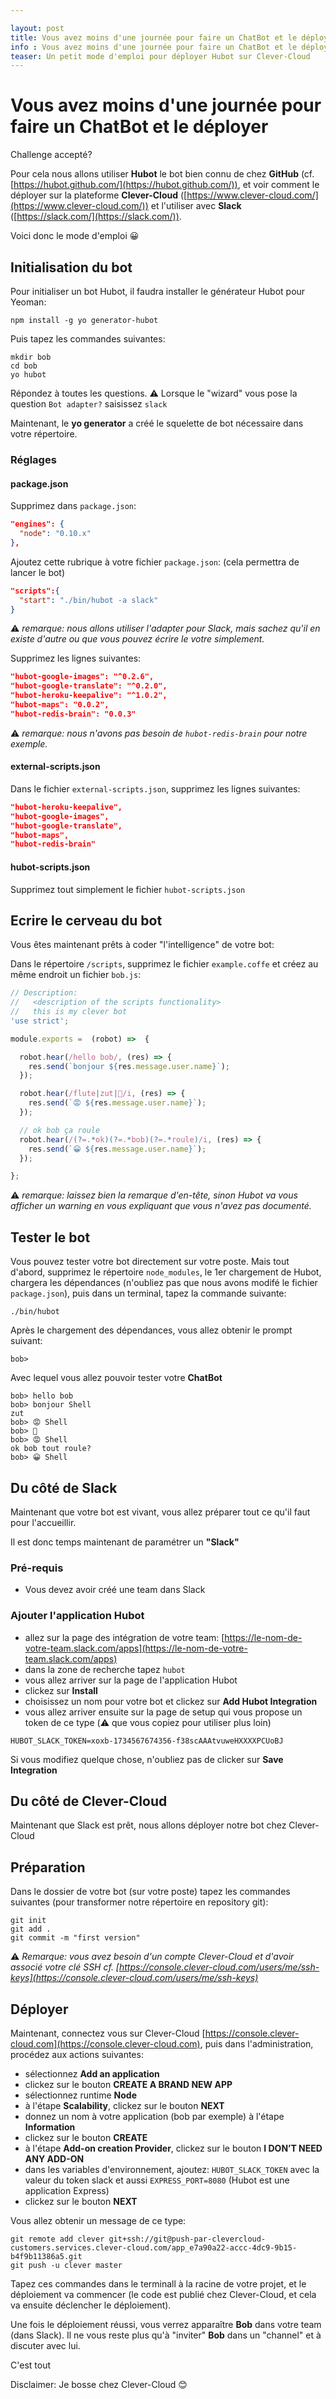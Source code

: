 ```yaml
---

layout: post
title: Vous avez moins d'une journée pour faire un ChatBot et le déployer sur Clever-Cloud
info : Vous avez moins d'une journée pour faire un ChatBot et le déployer sur Clever-Cloud
teaser: Un petit mode d'emploi pour déployer Hubot sur Clever-Cloud
---
```


# Vous avez moins d'une journée pour faire un ChatBot et le déployer

Challenge accepté?

Pour cela nous allons utiliser **Hubot** le bot bien connu de chez **GitHub** (cf. [https://hubot.github.com/](https://hubot.github.com/)), et voir comment le déployer sur la plateforme **Clever-Cloud** ([https://www.clever-cloud.com/](https://www.clever-cloud.com/)) et l'utiliser avec **Slack** ([https://slack.com/](https://slack.com/)).

Voici donc le mode d'emploi 😀

## Initialisation du bot

Pour initialiser un bot Hubot, il faudra installer le générateur Hubot pour Yeoman:

```shell
npm install -g yo generator-hubot
```

Puis tapez les commandes suivantes:

```shell
mkdir bob
cd bob
yo hubot
```

Répondez à toutes les questions.
⚠️ Lorsque le "wizard" vous pose la question `Bot adapter?` saisissez `slack`

Maintenant, le **yo generator** a créé le squelette de bot nécessaire dans votre répertoire.

### Réglages

#### package.json

Supprimez dans `package.json`:

```json
"engines": {
  "node": "0.10.x"
},
```

Ajoutez cette rubrique à votre fichier `package.json`: (cela permettra de lancer le bot)

```json
"scripts":{
  "start": "./bin/hubot -a slack"
}
```

⚠️ *remarque: nous allons utiliser l'adapter pour Slack, mais sachez qu'il en existe d'autre ou que vous pouvez écrire le votre simplement.*

Supprimez les lignes suivantes:

```json
"hubot-google-images": "^0.2.6",
"hubot-google-translate": "^0.2.0",
"hubot-heroku-keepalive": "^1.0.2",
"hubot-maps": "0.0.2",
"hubot-redis-brain": "0.0.3"
```

⚠️ *remarque: nous n'avons pas besoin de `hubot-redis-brain` pour notre exemple.*

#### external-scripts.json

Dans le fichier `external-scripts.json`, supprimez les lignes suivantes:

```json
"hubot-heroku-keepalive",
"hubot-google-images",
"hubot-google-translate",
"hubot-maps",
"hubot-redis-brain"
```

#### hubot-scripts.json

Supprimez tout simplement le fichier `hubot-scripts.json`

## Ecrire le cerveau du bot

Vous êtes maintenant prêts à coder "l'intelligence" de votre bot:

Dans le répertoire `/scripts`, supprimez le fichier `example.coffe` et créez au même endroit un fichier `bob.js`:

```javascript
// Description:
//   <description of the scripts functionality>
//   this is my clever bot
'use strict';

module.exports =  (robot) =>  {

  robot.hear(/hello bob/, (res) => {
    res.send(`bonjour ${res.message.user.name}`);
  });

  robot.hear(/flute|zut|💩/i, (res) => {
    res.send(`😡 ${res.message.user.name}`);
  });

  // ok bob ça roule
  robot.hear(/(?=.*ok)(?=.*bob)(?=.*roule)/i, (res) => {
    res.send(`😀 ${res.message.user.name}`);
  });

};
```

⚠️ *remarque: laissez bien la remarque d'en-tête, sinon Hubot va vous afficher un warning en vous expliquant que vous n'avez pas documenté.*


## Tester le bot

Vous pouvez tester votre bot directement sur votre poste. Mais tout d'abord, supprimez le répertoire `node_modules`, le 1er chargement de Hubot, chargera les dépendances (n'oubliez pas que nous avons modifé le fichier `package.json`), puis dans un terminal, tapez la commande suivante:

```shell
./bin/hubot
```

Après le chargement des dépendances, vous allez obtenir le prompt suivant:

```shell
bob>
```

Avec lequel vous allez pouvoir tester votre **ChatBot**

```shell
bob> hello bob
bob> bonjour Shell
zut
bob> 😡 Shell
bob> 💩
bob> 😡 Shell
ok bob tout roule?
bob> 😀 Shell
```

## Du côté de Slack

Maintenant que votre bot est vivant, vous allez préparer tout ce qu'il faut pour l'accueillir.

Il est donc temps maintenant de paramétrer un **"Slack"**

### Pré-requis

- Vous devez avoir créé une team dans Slack

### Ajouter l'application Hubot

- allez sur la page des intégration de votre team: [https://le-nom-de-votre-team.slack.com/apps](https://le-nom-de-votre-team.slack.com/apps)
- dans la zone de recherche tapez `hubot`
- vous allez arriver sur la page de l'application Hubot
- clickez sur **Install**
- choisissez un nom pour votre bot et clickez sur **Add Hubot Integration**
- vous allez arriver ensuite sur la page de setup qui vous propose un token de ce type (⚠️ que vous copiez pour utiliser plus loin)

```shell
HUBOT_SLACK_TOKEN=xoxb-1734567674356-f38scAAAtvuweHXXXXPCUoBJ
```

Si vous modifiez quelque chose, n'oubliez pas de clicker sur **Save Integration**

## Du côté de Clever-Cloud

Maintenant que Slack est prêt, nous allons déployer notre bot chez Clever-Cloud

## Préparation

Dans le dossier de votre bot (sur votre poste) tapez les commandes suivantes (pour transformer notre répertoire en repository git):

```shell
git init
git add .
git commit -m "first version"
```

⚠️ *Remarque: vous avez besoin d'un compte Clever-Cloud et d'avoir associé votre clé SSH cf. [https://console.clever-cloud.com/users/me/ssh-keys](https://console.clever-cloud.com/users/me/ssh-keys)*

## Déployer

Maintenant, connectez vous sur Clever-Cloud [https://console.clever-cloud.com](https://console.clever-cloud.com), puis dans l'administration, procédez aux actions suivantes:

- sélectionnez **Add an application**
- clickez sur le bouton **CREATE A BRAND NEW APP**
- sélectionnez runtime **Node**
- à l'étape **Scalability**, clickez sur le bouton **NEXT**
- donnez un nom à votre application (bob par exemple) à l'étape **Information**
- clickez sur le bouton **CREATE**
- à l'étape **Add-on creation Provider**, clickez sur le bouton **I DON’T NEED ANY ADD-ON**
- dans les variables d'environnement, ajoutez: `HUBOT_SLACK_TOKEN` avec la valeur du token slack et aussi `EXPRESS_PORT=8080` (Hubot est une application Express)
- clickez sur le bouton **NEXT**

Vous allez obtenir un message de ce type:

```shell
git remote add clever git+ssh://git@push-par-clevercloud-customers.services.clever-cloud.com/app_e7a90a22-accc-4dc9-9b15-b4f9b11386a5.git
git push -u clever master
```

Tapez ces commandes dans le terminall à la racine de votre projet, et le déploiement va commencer (le code est publié chez Clever-Cloud, et cela va ensuite déclencher le déploiement).

Une fois le déploiement réussi, vous verrez apparaître **Bob** dans votre team (dans Slack). Il ne vous reste plus qu'à "inviter" **Bob** dans un "channel" et à discuter avec lui.

C'est tout

Disclaimer: Je bosse chez Clever-Cloud 😊


